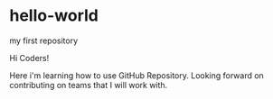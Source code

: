 # hello-world
my first repository

Hi Coders!

Here i'm learning how to use GitHub Repository. 
Looking forward on contributing on teams that I will work with.
